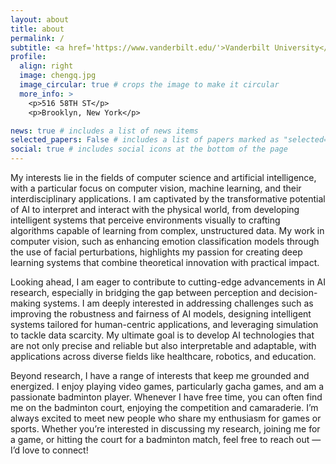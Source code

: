 ```yaml
---
layout: about
title: about
permalink: /
subtitle: <a href='https://www.vanderbilt.edu/'>Vanderbilt University</a>
profile:
  align: right
  image: chengq.jpg
  image_circular: true # crops the image to make it circular
  more_info: >
    <p>516 58TH ST</p>
    <p>Brooklyn, New York</p>

news: true # includes a list of news items
selected_papers: False # includes a list of papers marked as "selected={true}"
social: true # includes social icons at the bottom of the page
---
```


My  interests lie in the fields of computer science and artificial intelligence, with a particular focus on computer vision, machine learning, and their interdisciplinary applications. I am captivated by the transformative potential of AI to interpret and interact with the physical world, from developing intelligent systems that perceive environments visually to crafting algorithms capable of learning from complex, unstructured data. My work in computer vision, such as enhancing emotion classification models through the use of facial perturbations, highlights my passion for creating deep learning systems that combine theoretical innovation with practical impact.

Looking ahead, I am eager to contribute to cutting-edge advancements in AI research, especially in bridging the gap between perception and decision-making systems. I am deeply interested in addressing challenges such as improving the robustness and fairness of AI models, designing intelligent systems tailored for human-centric applications, and leveraging simulation to tackle data scarcity. My ultimate goal is to develop AI technologies that are not only precise and reliable but also interpretable and adaptable, with applications across diverse fields like healthcare, robotics, and education.

Beyond research, I have a range of interests that keep me grounded and energized. I enjoy playing video games, particularly gacha games, and am a passionate badminton player. Whenever I have free time, you can often find me on the badminton court, enjoying the competition and camaraderie. I’m always excited to meet new people who share my enthusiasm for games or sports. Whether you’re interested in discussing my research, joining me for a game, or hitting the court for a badminton match, feel free to reach out — I’d love to connect!

